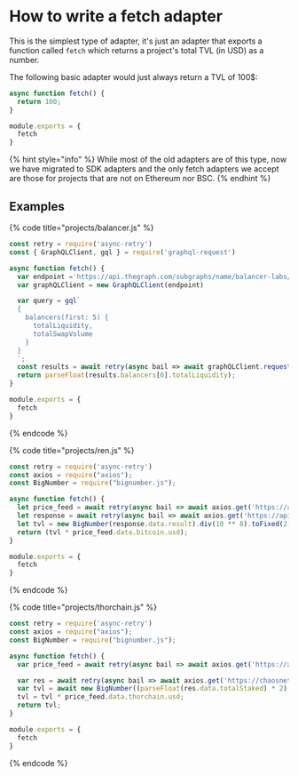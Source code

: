 # How to write a fetch adapter

This is the simplest type of adapter, it's just an adapter that exports a function called `fetch` which returns a project's total TVL (in USD) as a number.

The following basic adapter would just always return a TVL of 100$:

```javascript
async function fetch() {
  return 100;
}

module.exports = {
  fetch
}
```

{% hint style="info" %}
While most of the old adapters are of this type, now we have migrated to SDK adapters and the only fetch adapters we accept are those for projects that are not on Ethereum nor BSC.
{% endhint %}

## Examples

{% code title="projects/balancer.js" %}
```javascript
const retry = require('async-retry')
const { GraphQLClient, gql } = require('graphql-request')

async function fetch() {
  var endpoint ='https://api.thegraph.com/subgraphs/name/balancer-labs/balancer';
  var graphQLClient = new GraphQLClient(endpoint)

  var query = gql`
  {
    balancers(first: 5) {
      totalLiquidity,
      totalSwapVolume
    }
  }
  `;
  const results = await retry(async bail => await graphQLClient.request(query))
  return parseFloat(results.balancers[0].totalLiquidity);
}

module.exports = {
  fetch
}
```
{% endcode %}

{% code title="projects/ren.js" %}
```javascript
const retry = require('async-retry')
const axios = require("axios");
const BigNumber = require("bignumber.js");

async function fetch() {
  let price_feed = await retry(async bail => await axios.get('https://api.coingecko.com/api/v3/simple/price?ids=bitcoin&vs_currencies=usd&include_market_cap=true&include_24hr_vol=true&include_24hr_change=true'))
  let response = await retry(async bail => await axios.get('https://api.etherscan.io/api?module=stats&action=tokensupply&contractaddress=0xeb4c2781e4eba804ce9a9803c67d0893436bb27d&apikey=H6NGIGG7N74TUH8K2X31J1KB65HFBH2E82'))
  let tvl = new BigNumber(response.data.result).div(10 ** 8).toFixed(2);
  return (tvl * price_feed.data.bitcoin.usd);
}

module.exports = {
  fetch
}
```
{% endcode %}

{% code title="projects/thorchain.js" %}
```javascript
const retry = require('async-retry')
const axios = require("axios");
const BigNumber = require("bignumber.js");

async function fetch() {
  var price_feed = await retry(async bail => await axios.get('https://api.coingecko.com/api/v3/simple/price?ids=thorchain&vs_currencies=usd&include_market_cap=true&include_24hr_vol=true&include_24hr_change=true'))

  var res = await retry(async bail => await axios.get('https://chaosnet-midgard.bepswap.com/v1/network'))
  var tvl = await new BigNumber((parseFloat(res.data.totalStaked) * 2) + parseFloat(res.data.bondMetrics.totalActiveBond) + parseFloat(res.data.bondMetrics.totalStandbyBond)).div(10 ** 8).toFixed(2);
  tvl = tvl * price_feed.data.thorchain.usd;
  return tvl;
}

module.exports = {
  fetch
}
```
{% endcode %}
